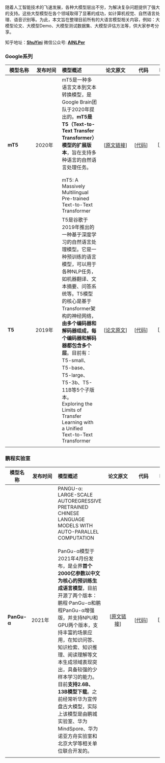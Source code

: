 随着人工智能技术的飞速发展，各种大模型层出不穷，为解决复杂问题提供了强大的支持。这些大型模型在各个领域取得了显著的成功，如计算机视觉、自然语言处理、语音识别等。为此，本文旨在整理目前所有的大语言模型相关内容，例如：大模型论文、大模型Demo、大模型测试数据集、大模型评估方法等，供大家参考分享。

知乎地址：[**ShuYini**](https://www.zhihu.com/people/wangjini521/activities)
微信公众号: [**AINLPer**](https://mp.weixin.qq.com/s?__biz=MzUzOTgwNDMzOQ==&mid=2247487079&idx=1&sn=4aa0c38c7701148f28f67bc66a291b00&chksm=fac399bbcdb410ad4517460b96a071c08c3854d67d1beafa4caa424e9c12791dc1955be1f56e&token=802874842&lang=zh_CN#rd)

### Google系列

| <span style="display:inline-block;width:75px">模型名称</span> | <span style="display:inline-block;width:70px">发布时间</span> | 模型概述                                                     | <span style="display:inline-block;width:90px">    论文原文    </span> | <span style="display:inline-block;width:60px">代码</span>    | Demo                                                         |
| ------------------------------------------------------------ | ------------------------------------------------------------ | :----------------------------------------------------------- | :----------------------------------------------------------: | ------------------------------------------------------------ | ------------------------------------------------------------ |
| **mT5**                                                      | 2020年                                                       | mT5是一种多语言文本到文本转换模型，是Google Brain团队于2020年提出的。**mT5是T5（Text-to-Text Transfer Transformer）模型的扩展版本**，旨在支持多种语言的自然语言处理任务。<br /><br />mT5: A Massively Multilingual Pre-trained Text-to-Text Transformer | [[原文链接](https://aclanthology.org/2021.naacl-main.41.pdf)] | [[代码](https://github.com/google-research/multilingual-t5)] | [[Demo](https://huggingface.co/docs/transformers/model_doc/mt5)] |
| **T5**                                                       | 2019年                                                       | T5是谷歌于2019年推出的一种基于深度学习的自然语言处理模型。它是一种预训练的语言模型，可以用于各种NLP任务，如机器翻译、文本摘要、问答系统等。T5模型的核心是基于Transformer架构的神经网络，**由多个编码器和解码器组成，每个编码器和解码器都包含多个层**。目前有：T5-small、T5-base、T5-large、T5-3b、T5-11B等5个子版本。<br />Exploring the Limits of Transfer Learning with a Unified Text-to-Text Transformer |      [[论文原文](https://arxiv.org/pdf/1910.10683.pdf)]      | [[代码](https://github.com/google-research/text-to-text-transfer-transformer)] | [[Demo](https://huggingface.co/docs/transformers/model_doc/t5Demo)] |
|                                                              |                                                              |                                                              |                                                              |                                                              |                                                              |



### 鹏程实验室

| 模型名称    | <span style="display:inline-block;width:70px">发布时间</span> | 模型概述                                                     | <span style="display:inline-block;width:75px">论文原文</span> | <span style="display:inline-block;width:60px">代码</span>    | Demo                                                         |
| ----------- | ------------------------------------------------------------ | :----------------------------------------------------------- | :----------------------------------------------------------: | ------------------------------------------------------------ | ------------------------------------------------------------ |
| **PanGu-α** | 2021年                                                       | PANGU-α: LARGE-SCALE AUTOREGRESSIVE PRETRAINED CHINESE LANGUAGE MODELS WITH AUTO-PARALLEL COMPUTATION<br /><br />PanGu-α模型于2021年4月份发布，是业界**首个2000亿参数以中文为核心的预训练生成语言模型**，目前开源了两个版本：鹏程·PanGu-α和鹏程PanGu-α增强版，并支持NPU和GPU两个版本，支持丰富的场景应用，在知识问答、知识检索、知识推理、阅读理解等文本生成领域表现突出，具备较强的少样本学习的能力。目前**支持2.6B、13B模型下载**。之前经常听华为宣传盘古大模型，实际上该模型是由鹏城实验室、华为MindSpore、华为诺亚方舟实验室和北京大学等相关单位联合开发的。 | [[原文链接](https://aclanthology.org/2021.naacl-main.41.pdf)] | [[代码](https://github.com/google-research/multilingual-t5)] | [[Demo](https://huggingface.co/docs/transformers/model_doc/mt5)] |
|             |                                                              |                                                              |                                                              |                                                              |                                                              |



